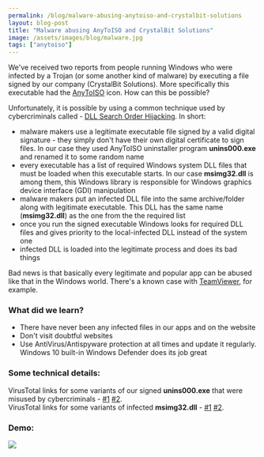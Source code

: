 ```yaml
---
permalink: /blog/malware-abusing-anytoiso-and-crystalbit-solutions
layout: blog-post
title: "Malware abusing AnyToISO and CrystalBit Solutions"
image: /assets/images/blog/malware.jpg
tags: ["anytoiso"]
---
```


We've received two reports from people running Windows who were infected by a Trojan (or some another kind of malware) by executing a file signed by our company (CrystalBit Solutions). More specifically this executable had the [AnyToISO](/anytoiso) icon. How can this be possible? 

Unfortunately, it is possible by using a common technique used by cybercriminals called - [DLL Search Order Hijacking](https://resources.infosecinstitute.com/dll-hijacking-attacks-revisited/). In short:

<!--more-->

- malware makers use a legitimate executable file signed by a valid digital signature - they simply don't have their own digital certificate to sign files. In our case they used AnyToISO uninstaller program **unins000.exe** and renamed it to some random name
- every executable has a list of required Windows system DLL files that must be loaded when this executable starts. In our case **msimg32.dll** is among them, this Windows library is responsible for Windows graphics device interface (GDI) manipulation
- malware makers put an infected DLL file into the same archive/folder along with legitimate executable. This DLL has the same name (**msimg32.dll**) as the one from the the required list
- once you run the signed executable Windows looks for required DLL files and gives priority to the local-infected DLL instead of the system one
- infected DLL is loaded into the legitimate process and does its bad things

Bad news is that basically every legitimate and popular app can be abused like that in the Windows world. There's a known case with [TeamViewer](https://blog.avast.com/a-deeper-look-into-malware-abusing-teamviewer), for example.

### What did we learn?

- There have never been any infected files in our apps and on the website
- Don't visit doubtful websites
- Use AntiVirus/Antispyware protection at all times and update it regularly. Windows 10 built-in Windows Defender does its job great

### Some technical details:

VirusTotal links for some variants of our signed **unins000.exe** that were misused by cybercriminals - [#1](https://www.virustotal.com/gui/file/784102cb5eed67931b6d6037168c7335718776826c24c1c5e2af3903f8a72064/detection) [#2](https://www.virustotal.com/gui/file/d2d96c8ffeaee55a47b37cdc65dbd2bc1244b5c65c44b0825e6ab35bb9f3aa87/detection).  
VirusTotal links for some variants of infected **msimg32.dll** - [#1](https://www.virustotal.com/gui/file/124b81a99dc1b5baefd9df7fa17d146cc9bcdbc29eb49fa6866ac4e7c769839e/detection) [#2](https://www.virustotal.com/gui/file/aebe99b84f571b460d6e05b2b7b644cb6c11e891b625390963e57ec5470ea15b/detection).

### Demo:

<p class="text-center">
    <img src="/assets/images/blog/malware-demo.png">
</p>
